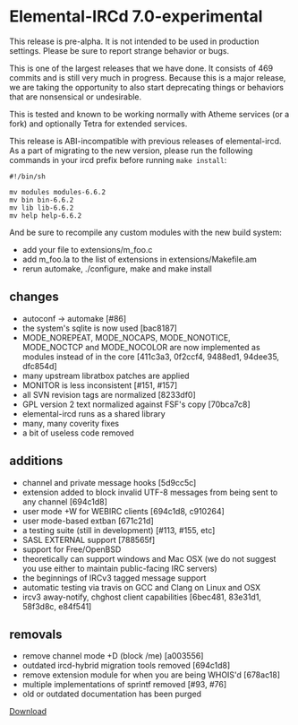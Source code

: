 Elemental-IRCd 7.0-experimental
===============================

This release is pre-alpha. It is not intended to be used in production 
settings. Please be sure to report strange behavior or bugs.

This is one of the largest releases that we have done. It consists of 469 
commits and is still very much in progress. Because this is a major release, we 
are taking the opportunity to also start deprecating things or behaviors that 
are nonsensical or undesirable.

This is tested and known to be working normally with Atheme services (or 
a fork) and optionally Tetra for extended services.

This release is ABI-incompatible with previous releases of elemental-ircd. As 
a part of migrating to the new version, please run the following commands in 
your ircd prefix before running `make install`:

    #!/bin/sh

    mv modules modules-6.6.2
    mv bin bin-6.6.2
    mv lib lib-6.6.2
    mv help help-6.6.2

And be sure to recompile any custom modules with the new build system:
 - add your file to extensions/m\_foo.c
 - add m\_foo.la to the list of extensions in extensions/Makefile.am
 - rerun automake, ./configure, make and make install

changes
-------

 - autoconf -> automake [#86]
 - the system's sqlite is now used [bac8187]
 - MODE\_NOREPEAT, MODE\_NOCAPS, MODE\_NONOTICE, MODE\_NOCTCP and MODE\_NOCOLOR
   are now implemented as modules instead of in the core [411c3a3, 0f2ccf4, 9488ed1, 94dee35, dfc854d]
 - many upstream libratbox patches are applied
 - MONITOR is less inconsistent [#151, #157]
 - all SVN revision tags are normalized [8233df0]
 - GPL version 2 text normalized against FSF's copy [70bca7c8]
 - elemental-ircd runs as a shared library
 - many, many coverity fixes
 - a bit of useless code removed

additions
---------

 - channel and private message hooks [5d9cc5c]
 - extension added to block invalid UTF-8 messages from being sent to any channel [694c1d8]
 - user mode +W for WEBIRC clients [694c1d8, c910264]
 - user mode-based extban [671c21d]
 - a testing suite (still in development) [#113, #155, etc]
 - SASL EXTERNAL support [788565f]
 - support for Free/OpenBSD
 - theoretically can support windows and Mac OSX (we do not suggest you use either to maintain public-facing IRC servers)
 - the beginnings of IRCv3 tagged message support
 - automatic testing via travis on GCC and Clang on Linux and OSX
 - ircv3 away-notify, chghost client capabilities [6bec481, 83e31d1, 58f3d8c, e84f541]

removals
--------

 - remove channel mode +D (block /me) [a003556]
 - outdated ircd-hybrid migration tools removed [694c1d8]
 - remove extension module for when you are being WHOIS'd [678ac18]
 - multiple implementations of sprintf removed [#93, #76]
 - old or outdated documentation has been purged

[Download](https://github.com/Elemental-IRCd/elemental-ircd/archive/elemental-ircd-7.0-experimental.tar.gz)
